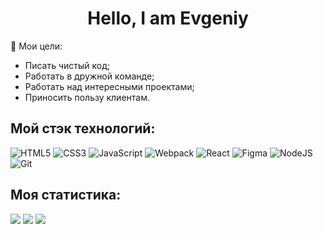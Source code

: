 <h1 align="center">Hello, I am Evgeniy</h1>

🎯 Мои цели:

* Писать чистый код;
* Работать в дружной команде;
* Работать над интересными проектами;
* Приносить пользу клиентам.

## Мой стэк технологий:
![HTML5](https://img.shields.io/badge/html5-%23E34F26.svg?style=for-the-badge&logo=html5&logoColor=white)
![CSS3](https://img.shields.io/badge/css3-%231572B6.svg?style=for-the-badge&logo=css3&logoColor=white)
![JavaScript](https://img.shields.io/badge/javascript-%23323330.svg?style=for-the-badge&logo=javascript&logoColor=%23F7DF1E)
![Webpack](https://img.shields.io/badge/webpack-%238DD6F9.svg?style=for-the-badge&logo=webpack&logoColor=black)
![React](https://img.shields.io/badge/react-%2320232a.svg?style=for-the-badge&logo=react&logoColor=%2361DAFB)
![Figma](https://img.shields.io/badge/figma-%23F24E1E.svg?style=for-the-badge&logo=figma&logoColor=white)
![NodeJS](https://img.shields.io/badge/node.js-6DA55F?style=for-the-badge&logo=node.js&logoColor=white)
![Git](https://img.shields.io/badge/git-%23F05033.svg?style=for-the-badge&logo=git&logoColor=white)

## Моя статистика:
![](https://github-profile-summary-cards.vercel.app/api/cards/profile-details?username=Jon666Grid&daniilshat&theme=solarized_dark)
![](https://github-profile-summary-cards.vercel.app/api/cards/most-commit-language?username=Jon666Grid&daniilshat&theme=solarized_dark)
![](https://github-profile-summary-cards.vercel.app/api/cards/repos-per-language?username=Jon666Grid&daniilshat&theme=solarized_dark)
